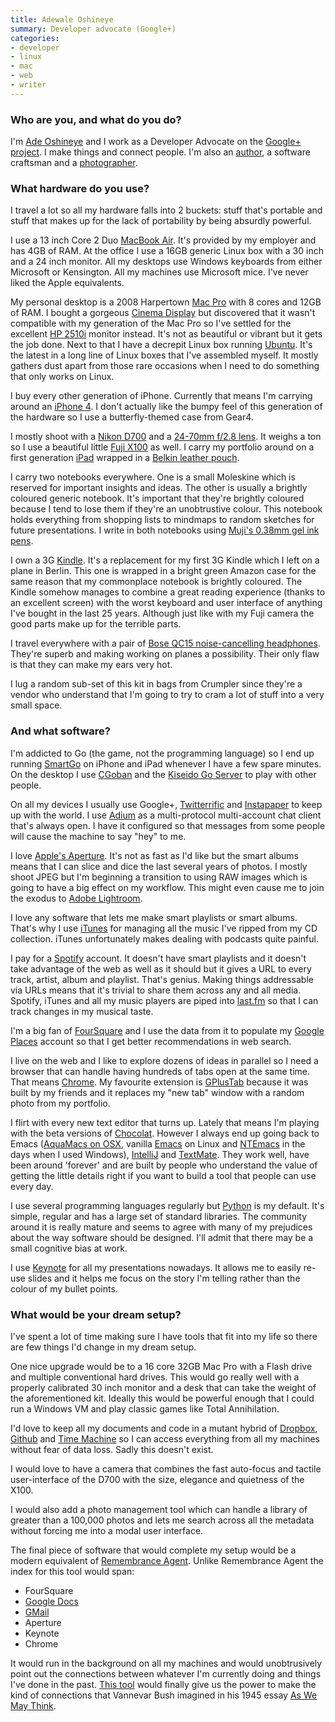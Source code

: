 ```yaml
---
title: Adewale Oshineye
summary: Developer advocate (Google+)
categories:
- developer
- linux
- mac
- web
- writer
---
```


### Who are you, and what do you do?

I'm [Ade Oshineye](http://www.oshineye.com/ "Ade's website.") and I work as a Developer Advocate on the [Google+ project][google-plus]. I make things and connect people. I'm also an [author](http://shop.oreilly.com/product/9780596518387.do "The page for Ade's book, 'Apprenticeship Patterns'."), a software craftsman and a [photographer](http://www.flickr.com/photos/adewale_oshineye/sets/72157603469493010/ "Ade's photos on Flickr.").

### What hardware do you use?

I travel a lot so all my hardware falls into 2 buckets: stuff that's portable and stuff that makes up for the lack of portability by being absurdly powerful.

I use a 13 inch Core 2 Duo [MacBook Air][macbook-air]. It's provided by my employer and has 4GB of RAM. At the office I use a 16GB generic Linux box with a 30 inch and a 24 inch monitor. All my desktops use Windows keyboards from either Microsoft or Kensington. All my machines use Microsoft mice. I've never liked the Apple equivalents.

My personal desktop is a 2008 Harpertown [Mac Pro][mac-pro] with 8 cores and 12GB of RAM. I bought a gorgeous [Cinema Display][cinema-display] but discovered that it wasn't compatible with my generation of the Mac Pro so I've settled for the excellent [HP 2510i][2510i] monitor instead. It's not as beautiful or vibrant but it gets the job done. Next to that I have a decrepit Linux box running [Ubuntu][]. It's the latest in a long line of Linux boxes that I've assembled myself. It mostly gathers dust apart from those rare occasions when I need to do something that only works on Linux.

I buy every other generation of iPhone. Currently that means I'm carrying around an [iPhone 4][iphone-4]. I don't actually like the bumpy feel of this generation of the hardware so I use a butterfly-themed case from Gear4.

I mostly shoot with a [Nikon D700][d700] and a [24-70mm f/2.8 lens][af-s-nikkor-24-70mm-f2.8g-ed]. It weighs a ton so I use a beautiful little [Fuji X100][finepix-x100] as well. I carry my portfolio around on a first generation [iPad][] wrapped in a [Belkin leather pouch][envelope-for-ipad].

I carry two notebooks everywhere. One is a small Moleskine which is reserved for important insights and ideas. The other is usually a brightly coloured generic notebook. It's important that they're brightly coloured because I tend to lose them if they're an unobtrustive colour. This notebook holds everything from shopping lists to mindmaps to random sketches for future presentations. I write in both notebooks using [Muji's 0.38mm gel ink pens][gel-ink-0.38mm].

I own a 3G [Kindle][]. It's a replacement for my first 3G Kindle which I left on a plane in Berlin. This one is wrapped in a bright green Amazon case for the same reason that my commonplace notebook is brightly coloured. The Kindle somehow manages to combine a great reading experience (thanks to an excellent screen) with the worst keyboard and user interface of anything I've bought in the last 25 years. Although just like with my Fuji camera the good parts make up for the terrible parts.

I travel everywhere with a pair of [Bose QC15 noise-cancelling headphones][quietcomfort-15]. They're superb and making working on planes a possibility. Their only flaw is that they can make my ears very hot.

I lug a random sub-set of this kit in bags from Crumpler since they're a vendor who understand that I'm going to try to cram a lot of stuff into a very small space.

### And what software?

I'm addicted to Go (the game, not the programming language) so I end up running [SmartGo][smartgo-kifu-ios] on iPhone and iPad whenever I have a few spare minutes. On the desktop I use [CGoban][kgs-go-client] and the [Kiseido Go Server][kgs-go-server] to play with other people.

On all my devices I usually use Google+, [Twitterrific][] and [Instapaper][] to keep up with the world. I use [Adium][] as a multi-protocol multi-account chat client that's always open. I have it configured so that messages from some people will cause the machine to say "hey" to me.

I love [Apple's Aperture][aperture]. It's not as fast as I'd like but the smart albums means that I can slice and dice the last several years of photos. I mostly shoot JPEG but I'm beginning a transition to using RAW images which is going to have a big effect on my workflow. This might even cause me to join the exodus to [Adobe Lightroom][lightroom].

I love any software that lets me make smart playlists or smart albums. That's why I use [iTunes][] for managing all the music I've ripped from my CD collection. iTunes unfortunately makes dealing with podcasts quite painful.

I pay for a [Spotify][] account. It doesn't have smart playlists and it doesn't take advantage of the web as well as it should but it gives a URL to every track, artist, album and playlist. That's genius. Making things addressable via URLs means that it's trivial to share them across any and all media. Spotify, iTunes and all my music players are piped into [last.fm][] so that I can track changes in my musical taste.

I'm a big fan of [FourSquare][] and I use the data from it to populate my [Google Places][google-places] account so that I get better recommendations in web search.

I live on the web and I like to explore dozens of ideas in parallel so I need a browser that can handle having hundreds of tabs open at the same time. That means [Chrome][]. My favourite extension is [GPlusTab][] because it was built by my friends and it replaces my "new tab" window with a random photo from my portfolio.

I flirt with every new text editor that turns up. Lately that means I'm playing with the beta versions of [Chocolat][]. However I always end up going back to Emacs ([AquaMacs on OSX][aquamacs], vanilla [Emacs][emacs] on Linux and [NTEmacs][] in the days when I used Windows), [IntelliJ][intellij-idea] and [TextMate][]. They work well, have been around 'forever' and are built by people who understand the value of getting the little details right if you want to build a tool that people can use every day.

I use several programming languages regularly but [Python][] is my default. It's simple, regular and has a large set of standard libraries. The community around it is really mature and seems to agree with many of my prejudices about the way software should be designed. I'll admit that there may be a small cognitive bias at work.

I use [Keynote][] for all my presentations nowadays. It allows me to easily re-use slides and it helps me focus on the story I'm telling rather than the colour of my bullet points.

### What would be your dream setup?

I've spent a lot of time making sure I have tools that fit into my life so there are few things I'd change in my dream setup.

One nice upgrade would be to a 16 core 32GB Mac Pro with a Flash drive and multiple conventional hard drives. This would go really well with a properly calibrated 30 inch monitor and a desk that can take the weight of the aforementioned kit. Ideally this would be powerful enough that I could run a Windows VM and play classic games like Total Annihilation.

I'd love to keep all my documents and code in a mutant hybrid of [Dropbox][], [Github][] and [Time Machine][time-machine] so I can access everything from all my machines without fear of data loss. Sadly this doesn't exist.

I would love to have a camera that combines the fast auto-focus and tactile user-interface of the D700 with the size, elegance and quietness of the X100.

I would also add a photo management tool which can handle a library of greater than a 100,000 photos and lets me search across all the metadata without forcing me into a modal user interface.

The final piece of software that would complete my setup would be a modern equivalent of [Remembrance Agent][rememberance-agent]. Unlike Remembrance Agent the index for this tool would span:

* FourSquare
* [Google Docs][google-docs]
* [GMail][gmail]
* Aperture
* Keynote
* Chrome

It would run in the background on all my machines and would unobtrusively point out the connections between whatever I'm currently doing and things I've done in the past. [This tool](http://en.wikipedia.org/wiki/Memex "The Wikipedia entry for Memex.") would finally give us the power to make the kind of connections that Vannevar Bush imagined in his 1945 essay [As We May Think](http://www.theatlantic.com/magazine/archive/1945/07/as-we-may-think/3881/ "An article by Vannevar Bush from 1945.").

[2510i]: https://www.engadget.com/products/hp/2510i/ "A 25 inch LCD screen."
[af-s-nikkor-24-70mm-f2.8g-ed]: https://www.nikonusa.com/en/Nikon-Products/Product/Camera-Lenses/2164/AF-S-NIKKOR-24-70mm-f%252F2.8G-ED.html "A wide-angel zoom lens."
[cinema-display]: https://en.wikipedia.org/wiki/Apple_Cinema_Display "An LCD display."
[d700]: https://www.nikonusa.com/en/Nikon-Products/Product-Archive/Digital-SLR-Cameras/25444/D700.html "A 12.1 megapixel DSLR."
[envelope-for-ipad]: https://www.amazon.com/Belkin-Leather-Envelope-Sleeve-F8N377CW/dp/B003GAMD1K "An iPad case."
[finepix-x100]: http://www.finepix-x100.com/ "A 12.3 megapixel digital camera."
[gel-ink-0.38mm]: http://www.muji.us/store/gel-ink-ballpoint-pen-0-38mm-black4548718727674.html "A ball-point pen."
[ipad]: https://www.apple.com/ipad/ "A tablet device."
[iphone-4]: https://en.wikipedia.org/wiki/IPhone_4 "A smartphone."
[kindle]: https://www.amazon.com/Kindle-Ereader-ebook-reader/dp/B007HCCNJU "A digital book reader."
[mac-pro]: https://www.apple.com/mac-pro/ "The Intel-based Mac tower computer."
[macbook-air]: https://www.apple.com/macbook-air/ "A very thin laptop."
[quietcomfort-15]: http://www.bose.com/controller?url=/shop_online/headphones/noise_cancelling_headphones/quietcomfort_15/index.jsp "Noise-cancelling headphones."
[adium]: https://en.wikipedia.org/wiki/Adium "A multi-protocol chat application for the Mac."
[aperture]: https://en.wikipedia.org/wiki/Aperture_(software) "Photo editing and management software for Mac OS X."
[aquamacs]: http://aquamacs.org/ "A Mac OS X native version of Emacs."
[chocolat]: https://chocolatapp.com/ "A text editor for the Mac."
[chrome]: https://www.google.com/intl/en/chrome/browser/ "A WebKit-based browser, where each tab runs in its own thread."
[dropbox]: https://www.dropbox.com/ "Online syncing and storage."
[emacs]: http://www.gnu.org/software/emacs/ "A free open-source text editor."
[foursquare]: https://foursquare.com/ "A location service."
[github]: https://github.com/ "A Git code repository service."
[gmail]: https://mail.google.com/mail/ "Web-based email."
[google-docs]: https://en.wikipedia.org/wiki/Google_Docs "A web-based office suite."
[google-places]: http://www.google.com/business/ "A location service."
[google-plus]: https://en.wikipedia.org/wiki/Google%2B "A social network."
[gplustab]: https://chrome.google.com/webstore/detail/gplustab/eeghpjlnjoaiacgdmknkkiinijagjelk "A Chrome extension for showing photos in a new tab."
[instapaper]: https://www.instapaper.com/ "A web tool for saving pages to read later."
[intellij-idea]: http://www.jetbrains.com/idea/ "A developer's IDE."
[itunes]: https://www.apple.com/itunes/ "A jukebox application and online store."
[keynote]: https://www.apple.com/keynote/ "Presentation software for the Mac."
[kgs-go-client]: http://www.gokgs.com/download.jsp "A client for the KGS Go server."
[kgs-go-server]: http://www.gokgs.com/ "A Go server."
[last.fm]: https://www.last.fm/ "An online radio/tool for tracking your listening habits."
[lightroom]: https://www.adobe.com/products/photoshop-lightroom.html "Photo management and editing software."
[ntemacs]: http://ntemacs.sourceforge.net/ "A Windows port of Emacs."
[python]: https://www.python.org/ "An interpreted scripting language."
[rememberance-agent]: http://xenia.media.mit.edu/~rhodes/Papers/remembrance.html "An associative memory plugin for Emacs."
[smartgo-kifu-ios]: https://www.smartgo.com/kifu.html "A game of Go."
[spotify]: https://www.spotify.com/us/ "A music streaming service."
[textmate]: http://macromates.com/ "A text editor for the Mac."
[time-machine]: https://en.wikipedia.org/wiki/Time_Machine_(Mac_OS) "Backup software for the masses, included with Mac OS X 10.5."
[twitterrific]: https://twitterrific.com/mac "A Twitter client for the Mac."
[ubuntu]: https://www.ubuntu.com/ "A Unix distribution."
